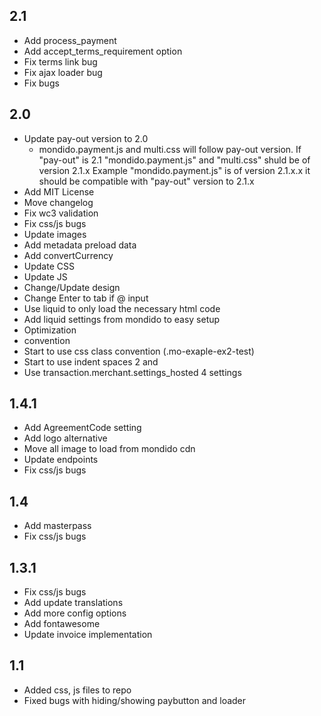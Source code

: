 ## 2.1

  - Add process_payment
  - Add accept_terms_requirement option
  - Fix terms link bug
  - Fix ajax loader bug
  - Fix bugs

## 2.0

  - Update pay-out version to 2.0
    - mondido.payment.js and multi.css will follow pay-out version.
      If "pay-out" is 2.1 "mondido.payment.js" and "multi.css" shuld be of version 2.1.x
      Example "mondido.payment.js" is of version 2.1.x.x it should be compatible with "pay-out" version to 2.1.x
  - Add MIT License
  - Move changelog
  - Fix wc3 validation
  - Fix css/js bugs
  - Update images
  - Add metadata preload data
  - Add convertCurrency
  - Update CSS
  - Update JS
  - Change/Update design
  - Change Enter to tab if @ input
  - Use liquid to only load the necessary html code
  - Add liquid settings from mondido to easy setup
  - Optimization
  - convention
  - Start to use css class convention (.mo-exaple-ex2-test)
  - Start to use indent spaces 2 and
  - Use transaction.merchant.settings_hosted 4 settings

  ## 1.4.1

  - Add AgreementCode setting
  - Add logo alternative
  - Move all image to load from mondido cdn
  - Update endpoints
  - Fix css/js bugs

  ## 1.4

  - Add masterpass
  - Fix css/js bugs

  ## 1.3.1

  - Fix css/js bugs
  - Add update translations
  - Add more config options
  - Add fontawesome
  - Update invoice implementation

  ## 1.1

  - Added css, js files to repo
  - Fixed bugs with hiding/showing paybutton and loader
